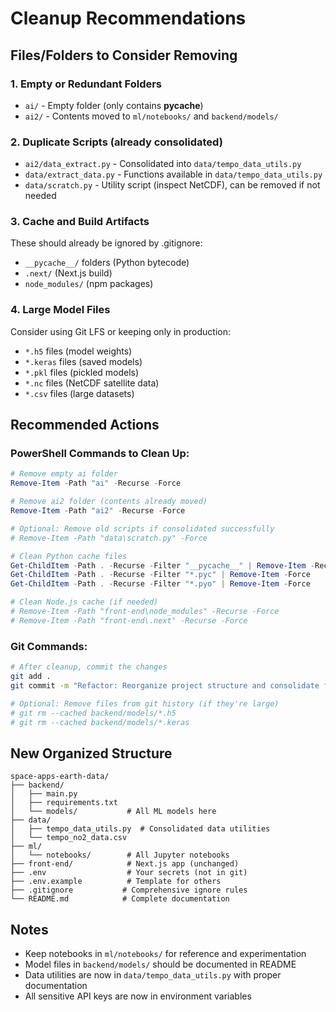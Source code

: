 # Cleanup Recommendations

## Files/Folders to Consider Removing

### 1. Empty or Redundant Folders
- `ai/` - Empty folder (only contains __pycache__)
- `ai2/` - Contents moved to `ml/notebooks/` and `backend/models/`

### 2. Duplicate Scripts (already consolidated)
- `ai2/data_extract.py` - Consolidated into `data/tempo_data_utils.py`
- `data/extract_data.py` - Functions available in `data/tempo_data_utils.py`
- `data/scratch.py` - Utility script (inspect NetCDF), can be removed if not needed

### 3. Cache and Build Artifacts
These should already be ignored by .gitignore:
- `__pycache__/` folders (Python bytecode)
- `.next/` (Next.js build)
- `node_modules/` (npm packages)

### 4. Large Model Files
Consider using Git LFS or keeping only in production:
- `*.h5` files (model weights)
- `*.keras` files (saved models)
- `*.pkl` files (pickled models)
- `*.nc` files (NetCDF satellite data)
- `*.csv` files (large datasets)

## Recommended Actions

### PowerShell Commands to Clean Up:

```powershell
# Remove empty ai folder
Remove-Item -Path "ai" -Recurse -Force

# Remove ai2 folder (contents already moved)
Remove-Item -Path "ai2" -Recurse -Force

# Optional: Remove old scripts if consolidated successfully
# Remove-Item -Path "data\scratch.py" -Force

# Clean Python cache files
Get-ChildItem -Path . -Recurse -Filter "__pycache__" | Remove-Item -Recurse -Force
Get-ChildItem -Path . -Recurse -Filter "*.pyc" | Remove-Item -Force
Get-ChildItem -Path . -Recurse -Filter "*.pyo" | Remove-Item -Force

# Clean Node.js cache (if needed)
# Remove-Item -Path "front-end\node_modules" -Recurse -Force
# Remove-Item -Path "front-end\.next" -Recurse -Force
```

### Git Commands:

```bash
# After cleanup, commit the changes
git add .
git commit -m "Refactor: Reorganize project structure and consolidate files"

# Optional: Remove files from git history (if they're large)
# git rm --cached backend/models/*.h5
# git rm --cached backend/models/*.keras
```

## New Organized Structure

```
space-apps-earth-data/
├── backend/
│   ├── main.py
│   ├── requirements.txt
│   └── models/           # All ML models here
├── data/
│   ├── tempo_data_utils.py  # Consolidated data utilities
│   └── tempo_no2_data.csv
├── ml/
│   └── notebooks/        # All Jupyter notebooks
├── front-end/            # Next.js app (unchanged)
├── .env                  # Your secrets (not in git)
├── .env.example          # Template for others
├── .gitignore           # Comprehensive ignore rules
└── README.md            # Complete documentation
```

## Notes

- Keep notebooks in `ml/notebooks/` for reference and experimentation
- Model files in `backend/models/` should be documented in README
- Data utilities are now in `data/tempo_data_utils.py` with proper documentation
- All sensitive API keys are now in environment variables
